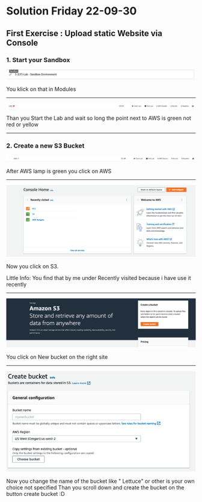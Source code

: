 # Solution Friday 22-09-30


## First Exercise : Upload static Website via Console

### 1. Start your Sandbox 

![Picture](BildschirmfotoSandbox1.png)

You klick on that in Modules

____________________________

![Picture](BildschirmfotoSandbox2.png)

Than you Start the Lab and wait so long the point next to AWS is green not red or yellow

____________________________

### 2. Create a new S3 Bucket

![Picture](BildschirmfotoSandbox3.png)

After AWS lamp is green you click on AWS

____________________________________

![Picture](AWSBucketCreate1.png)

Now you click on S3. 

Little Info: You find that by me under Recently visited because i have use it recently

_____________________________________

![Picture](AWSBucketCreate2.png)

You click on New bucket on the right site

__________________________________

![Picture](AWSBucketCreate3.png)

Now you change the name of the bucket like " Lettuce" or other is your own choice not specified
Than you scroll down and create the bucket on the button create bucket :D
